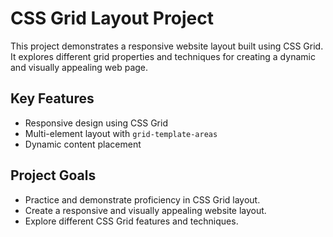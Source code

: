 # CSS Grid Layout Project

This project demonstrates a responsive website layout built using CSS Grid.  It explores different grid properties and techniques for creating a dynamic and visually appealing web page.


## Key Features

* Responsive design using CSS Grid
* Multi-element layout with `grid-template-areas`
* Dynamic content placement

## Project Goals

* Practice and demonstrate proficiency in CSS Grid layout.
* Create a responsive and visually appealing website layout.
* Explore different CSS Grid features and techniques.
